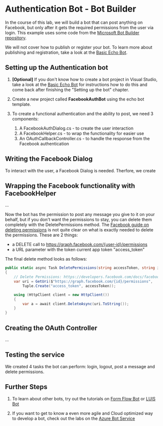 # Authentication Bot - Bot Builder

In the course of this lab, we will build a bot that can post anything on Facebook, but only after it gets the required permissions from the user via login. This example uses some code from the [Microsoft Bot Builder repository](https://github.com/Microsoft/BotBuilder/tree/master/CSharp/Samples/SimpleFacebookAuthBot).

We will not cover how to publish or register your bot. To learn more about publishing and registration, take a look at the [Basic Echo Bot](https://github.com/Danielius1012/BotLabs/tree/master/Bot_Builder/1_Basic_Echo_Bot).

## Setting up the Authentication bot ##

1. **[Optional]** If you don't know how to create a bot project in Visual Studio, take a look at the [Basic Echo Bot](https://github.com/Danielius1012/BotLabs/tree/master/Bot_Builder/1_Basic_Echo_Bot) for instructions how to do this and come back after finishing the "Setting up the bot" chapter.

1. Create a new project called **FacebookAuthBot** using the echo bot template.

1. To create a functional authentication and the ability to post, we need 3 components:
    1. A FacebookAuthDialog.cs -  to create the user interaction
    1. A FacebookHelper.cs - to wrap the functionality for easier use
    1. An OAuthCallbackController.cs - to handle the response from the Facebook authentication 

## Writing the Facebook Dialog ##

To interact with the user, a Facebook Dialog is needed. Therfore, we create 

## Wrapping the Facebook functionality with FacebookHelper ##

...

Now the bot has the permission to post any message you give to it on your behalf, but if you don't want the permissions to stay, you can delete them completely with the DeletePermissions method. The [Facebook guide on deleting permissions](https://developers.facebook.com/docs/facebook-login/permissions/requesting-and-revoking) is not quite clear on what is exactly needed to delete the permissions. These are 2 things: 
- a DELETE call to  https://graph.facebook.com/{user-id}/permissions
- a URL parameter with the token current app token "access_token"

The final delete method looks as follows:

```csharp
public static async Task DeletePermissions(string accessToken, string id)
{
    // Delete Permissions: https://developers.facebook.com/docs/facebook-login/permissions/requesting-and-revoking
    var uri = GetUri($"https://graph.facebook.com/{id}/permissions",
        Tuple.Create("access_token", accessToken));

    using (HttpClient client = new HttpClient())
    {
        var a = await client.DeleteAsync(uri.ToString());
    }
}
```

## Creating the OAuth Controller ##

...

## Testing the service ##

We created 4 tasks the bot can perform: login, logout, post a message and delete permissions.

## Further Steps ##

1. To learn about other bots, try out the tutorials on [Form Flow Bot](https://github.com/Danielius1012/BotLabs/tree/master/Bot_Builder/2_Form_Flow_Bot) or [LUIS Bot](https://github.com/Danielius1012/BotLabs/tree/master/Bot_Builder/3_LUIS_Bot)

1. If you want to get to know a even more agile and Cloud optimized way to develop a bot, check out the labs on the [Azure Bot Service](https://github.com/Danielius1012/BotLabs/tree/master/Azure_Bot_Service)